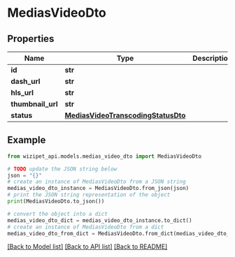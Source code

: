# MediasVideoDto


## Properties

Name | Type | Description | Notes
------------ | ------------- | ------------- | -------------
**id** | **str** |  | [optional] 
**dash_url** | **str** |  | [optional] 
**hls_url** | **str** |  | [optional] 
**thumbnail_url** | **str** |  | [optional] 
**status** | [**MediasVideoTranscodingStatusDto**](MediasVideoTranscodingStatusDto.md) |  | [optional] 

## Example

```python
from wizipet_api.models.medias_video_dto import MediasVideoDto

# TODO update the JSON string below
json = "{}"
# create an instance of MediasVideoDto from a JSON string
medias_video_dto_instance = MediasVideoDto.from_json(json)
# print the JSON string representation of the object
print(MediasVideoDto.to_json())

# convert the object into a dict
medias_video_dto_dict = medias_video_dto_instance.to_dict()
# create an instance of MediasVideoDto from a dict
medias_video_dto_from_dict = MediasVideoDto.from_dict(medias_video_dto_dict)
```
[[Back to Model list]](../README.md#documentation-for-models) [[Back to API list]](../README.md#documentation-for-api-endpoints) [[Back to README]](../README.md)


